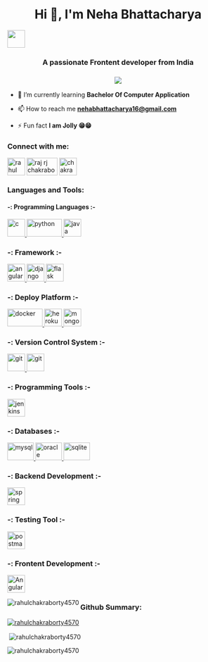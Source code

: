 <h1 align="center">Hi 👋, I'm Neha Bhattacharya</h1>
<img src="https://media.giphy.com/media/hvRJCLFzcasrR4ia7z/giphy.gif" width="40"></h1>
<h3 align="center">A passionate Frontent developer from India</h3>
<h3 align="center"><a href="https://github.com/rahulchakraborty4570/readme-typing-svg"><img src="https://readme-typing-svg.herokuapp.com?font=fira&size=23&color=00FF00&background=EFFF4F00&center=true&width=500&height=45&lines=Learning+Web+App+Development;Learning+Backend+Development;Learning+Frontend+Development;A+Quick+Learner+interested+in+Technology!"></a></h3>


- 🌱 I’m currently learning **Bachelor Of Computer Application**

- 📫 How to reach me **nehabhattacharya16@gmail.com**

- ⚡ Fun fact **I am Jolly 😁😁**

<h3 align="left">Connect with me:</h3>
<p align="left">
<a href="https://linkedin.com/in/neha-bhattacharya-50303226b " target="blank"><img align="center" src="https://cdn.freebiesupply.com/logos/large/2x/linkedin-icon-logo-svg-vector.svg" alt="rahul chakraborty" height="40" width="40" /></a>
<a href="https://fb.com/arpita.bhattacharya.37051" target="blank"><img align="center" src="https://1000logos.net/wp-content/uploads/2021/04/Facebook-logo-768x480.png" alt="raj rj chakraborty" height="40" width="70" /></a>
<a href=" https://www.instagram.com/sne697?utm_source=ig_web_button_share_sheet&igsh=ZDNlZDc0MzIxNw==" target="blank"><img align="center" src="https://www.aesthetx.com/wp-content/uploads/2021/01/1200px-Instagram_logo_2016.svg-1-min.png" alt="chakraborty_rahul_277" height="40" width="40" /></a></p>

<h3 align="left">Languages and Tools:</h3>
<h4 align="left">-: Programming Languages :-</h3>
<p align="left">
<a href="https://www.cprogramming.com/" target="_blank" rel="noreferrer"> <img src="https://img.icons8.com/color/1x/c-programming.png" alt="c" width="40" height="40"/> </a>
<a href="https://www.python.org" target="_blank" rel="noreferrer"> <img src="https://www.python.org/static/community_logos/python-logo-inkscape.svg" alt="python" width="80" height="40"/> </a>
<a href="https://www.java.com" target="_blank" rel="noreferrer"> <img src="https://cdn-icons-png.flaticon.com/128/5968/5968282.png" alt="java" width="40" height="40"/> </a></p>
<h3 align="left">-: Framework :-</h3>
<p align="left"> <a href="https://angular.io" target="_blank" rel="noreferrer"> <img src="https://angular.io/assets/images/logos/angular/angular.svg" alt="angular" width="40" height="40"/> </a>
<a href="https://www.djangoproject.com/" target="_blank" rel="noreferrer"> <img src="https://cdn.worldvectorlogo.com/logos/django.svg" alt="django" width="40" height="40"/> </a>
<a href="https://flask.palletsprojects.com/" target="_blank" rel="noreferrer"> <img src="https://www.vectorlogo.zone/logos/pocoo_flask/pocoo_flask-icon.svg" alt="flask" width="40" height="40"/> </a> 
</p>
<h3 align="left">-: Deploy Platform :-</h3>
<p align="left">
<a href="https://www.docker.com/" target="_blank" rel="noreferrer"> <img src="https://www.svgrepo.com/show/303231/docker-logo.svg" alt="docker" width="80" height="40"/> </a> 
<a href="https://heroku.com" target="_blank" rel="noreferrer"> <img src="https://www.vectorlogo.zone/logos/heroku/heroku-icon.svg" alt="heroku" width="40" height=40"/> </a>
<a href="https://www.mongodb.com/" target="_blank" rel="noreferrer"> <img src="https://img.icons8.com/color/256/mongodb.png" alt="mongodb" width="40" height="40"/> </a></p>
<h3 align="left">-: Version Control System :-</h3>
<p align="left">
<a href="https://git-scm.com/" target="_blank" rel="noreferrer"> <img src="https://www.vectorlogo.zone/logos/git-scm/git-scm-icon.svg" alt="git" width="40" height="40"/> </a> 
<a href="https://github.com/" target="_blank" rel="noreferrer"> <img src="https://github.githubassets.com/images/modules/logos_page/GitHub-Mark.png" alt="git" width="40" height="40"/> </a> </p>
<h3 align="left">-: Programming Tools :-</h3>
<p align="left">
<a href="https://www.jenkins.io" target="_blank" rel="noreferrer"> <img src="https://www.vectorlogo.zone/logos/jenkins/jenkins-icon.svg" alt="jenkins" width="40" height="40"/> </a></p>
<h3 align="left">-: Databases :-</h3>
<p align="left">
<a href="https://www.mysql.com/" target="_blank" rel="noreferrer"> <img src="https://www.mysql.com/common/logos/powered-by-mysql-167x86.png" alt="mysql" width="60" height="40"/> </a>
<a href="https://www.oracle.com/" target="_blank" rel="noreferrer"> <img src="https://cdn-icons-png.flaticon.com/128/5969/5969170.png" alt="oracle" width="60" height="40"/> </a>
<a href="https://www.sqlite.org/" target="_blank" rel="noreferrer"> <img src="https://www.vectorlogo.zone/logos/sqlite/sqlite-icon.svg" alt="sqlite" width="60" height="40"/> </a> </p>
<h3 align="left">-: Backend Development :-</h3>
<p align="left">
<a href="https://spring.io/" target="_blank" rel="noreferrer"> <img src="https://www.vectorlogo.zone/logos/springio/springio-icon.svg" alt="spring" width="40" height="40"/> </a>
</p>
<h3 align="left">-: Testing Tool :-</h3>
<p align="left">
<a href="https://postman.com" target="_blank" rel="noreferrer"> <img src="https://www.vectorlogo.zone/logos/getpostman/getpostman-icon.svg" alt="postman" width="40" height="40"/> </a>
</p>
<h3 align="left">-: Frontent Development :-</h3>
<p align="left">
<a href="https://angular.io/" target="_blank" rel="noreferrer"> <img src="https://spng.pngfind.com/pngs/s/275-2755437_angular-favicon-png-transparent-png.png" alt="Angular" width="40" height="40"/> </a>
</p>

<p><img align="left" src="https://github-readme-stats.vercel.app/api/top-langs?username=rahulchakraborty4570&show_icons=true&locale=en&layout=compact" alt="rahulchakraborty4570" /></p>

<h3 align="left">Github Summary:</h3>
<p align="left"> <a href="https://github.com/ryo-ma/github-profile-trophy"><img src="https://github-profile-trophy.vercel.app/?username=rahulchakraborty4570" alt="rahulchakraborty4570" /></a> </p>

<p>&nbsp;<img align="center" src="https://github-readme-stats.vercel.app/api?username=rahulchakraborty4570&show_icons=true&locale=en" alt="rahulchakraborty4570" /></p>

<p><img align="center" src="https://github-readme-streak-stats.herokuapp.com/?user=rahulchakraborty4570&" alt="rahulchakraborty4570" /></p>
